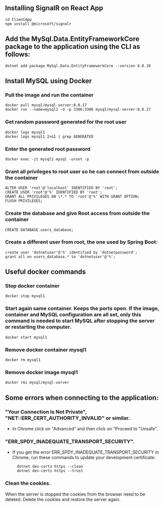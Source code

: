 ## Installing SignalR on React App
    cd ClientApp
    npm install @microsoft/signalr

## Add the MySql.Data.EntityFrameworkCore package to the application using the CLI as follows:
    dotnet add package MySql.Data.EntityFrameworkCore --version 8.0.19

## Install MySQL using Docker
### Pull the image and run the container
    docker pull mysql/mysql-server:8.0.17  
    docker run --name=mysql1 -d -p 3306:3306 mysql/mysql-server:8.0.17

### Get random password generated for the root user
    docker logs mysql1  
    docker logs mysql1 2>&1 | grep GENERATED

### Enter the generated root password
    docker exec -it mysql1 mysql -uroot -p

### Grant all privileges to root user so he can connect from outside the container
    ALTER USER 'root'@'localhost' IDENTIFIED BY 'root';  
    CREATE USER 'root'@'%' IDENTIFIED BY 'root';  
    GRANT ALL PRIVILEGES ON \*.* TO 'root'@'%' WITH GRANT OPTION;  
    FLUSH PRIVILEGES;

### Create the database and give Root access from outside the container
    CREATE DATABASE users_database;

### Create a different user from root, the one used by Spring Boot:
    create user 'dotnetuser'@'%' identified by 'dotnetpassword';  
    grant all on users_database.* to 'dotnetuser'@'%';

## Useful docker commands
### Stop docker container
    docker stop mysql1

### Start again same container. Keeps the ports open. If the image, container and MySQL configuration are all set, only this command is needed to start MySQL after stopping the server or restarting the computer.
    docker start mysql1

### Remove docker container mysql1
    docker rm mysql1

### Remove docker image mysql1
    docker rmi mysql/mysql-server

## Some errors when connecting to the application:

### "Your Connection Is Not Private", "NET::ERR_CERT_AUTHORITY_INVALID" or similar.
* In Chrome click on "Advanced" and then click on "Proceed to "Unsafe".

### "ERR_SPDY_INADEQUATE_TRANSPORT_SECURITY".
* If you get the error ERR_SPDY_INADEQUATE_TRANSPORT_SECURITY in Chrome, run these commands to update your development certificate:

        dotnet dev-certs https --clean
        dotnet dev-certs https --trust


### Clean the cookies.
When the server is stopped the cookies from the browser need to be deleted. Delete the cookies and restore the server again.

